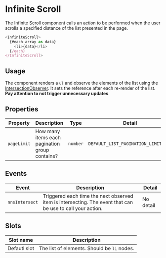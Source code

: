 # Infinite Scroll

The Infinite Scroll component calls an action to be performed when the user scrolls a specified distance of the list presented in the page.

```javascript
<InfiniteScroll>
  {#each array as data}
    <li>{data}</li>
  {/each}
</InfiniteScroll>
```

## Usage

The component renders a `ul` and observe the elements of the list using the [IntersectionObserver](https://developer.mozilla.org/fr/docs/Web/API/Intersection_Observer_API).
It sets the reference after each re-render of the list. **Pay attention to not trigger unnecessary updates**.

## Properties

| Property    | Description                                    | Type     | Detail                              |
| ----------- | ---------------------------------------------- | -------- | ----------------------------------- |
| `pageLimit` | How many items each pagination group contains? | `number` | `DEFAULT_LIST_PAGINATION_LIMIT=100` |

## Events

| Event          | Description                                                                                                | Detail    |
| -------------- | ---------------------------------------------------------------------------------------------------------- | --------- |
| `nnsIntersect` | Triggered each time the next observed item is intersecting. The event that can be use to call your action. | No detail |

## Slots

| Slot name    | Description                                 |
| ------------ | ------------------------------------------- |
| Defautl slot | The list of elements. Should be `li` nodes. |
